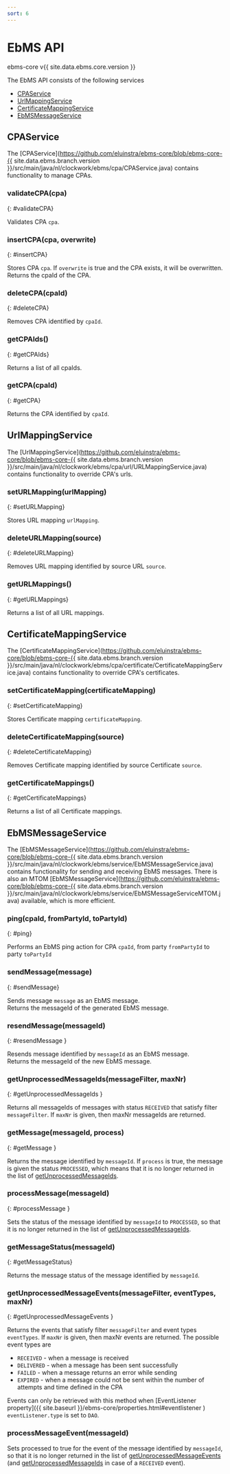 ```yaml
---
sort: 6
---
```


# EbMS API

ebms-core v{{ site.data.ebms.core.version }}

The EbMS API consists of the following services

- [CPAService](#cpaservice)
- [UrlMappingService](#urlmappingservice)
- [CertificateMappingService](#certificatemappingservice)
- [EbMSMessageService](#ebmsmessageservice)

## CPAService

The [CPAService](https://github.com/eluinstra/ebms-core/blob/ebms-core-{{ site.data.ebms.branch.version }}/src/main/java/nl/clockwork/ebms/cpa/CPAService.java) contains functionality to manage CPAs.

### validateCPA(cpa)
{: #validateCPA}

Validates CPA `cpa`.

### insertCPA(cpa, overwrite)
{: #insertCPA}

Stores CPA `cpa`. If `overwrite` is true and the CPA exists, it will be overwritten.  
Returns the cpaId of the CPA.

### deleteCPA(cpaId)
{: #deleteCPA}

Removes CPA identified by `cpaId`.

### getCPAIds()
{: #getCPAIds}

Returns a list of all cpaIds.

### getCPA(cpaId)
{: #getCPA}

Returns the CPA identified by `cpaId`.

## UrlMappingService

The [UrlMappingService](https://github.com/eluinstra/ebms-core/blob/ebms-core-{{ site.data.ebms.branch.version }}/src/main/java/nl/clockwork/ebms/cpa/url/URLMappingService.java) contains functionality to override CPA's urls.

### setURLMapping(urlMapping)
{: #setURLMapping}

Stores URL mapping `urlMapping`.

### deleteURLMapping(source)
{: #deleteURLMapping}

Removes URL mapping identified by source URL `source`.

### getURLMappings()
{: #getURLMappings}

Returns a list of all URL mappings.

## CertificateMappingService

The [CertificateMappingService](https://github.com/eluinstra/ebms-core/blob/ebms-core-{{ site.data.ebms.branch.version }}/src/main/java/nl/clockwork/ebms/cpa/certificate/CertificateMappingService.java) contains functionality to override CPA's certificates.

### setCertificateMapping(certificateMapping)
{: #setCertificateMapping}

Stores Certificate mapping `certificateMapping`.

### deleteCertificateMapping(source)
{: #deleteCertificateMapping}

Removes Certificate mapping identified by source Certificate `source`.

### getCertificateMappings()
{: #getCertificateMappings}

Returns a list of all Certificate mappings.

## EbMSMessageService

The [EbMSMessageService](https://github.com/eluinstra/ebms-core/blob/ebms-core-{{ site.data.ebms.branch.version }}/src/main/java/nl/clockwork/ebms/service/EbMSMessageService.java) contains functionality for sending and receiving EbMS messages. There is also an MTOM [EbMSMessageService](https://github.com/eluinstra/ebms-core/blob/ebms-core-{{ site.data.ebms.branch.version }}/src/main/java/nl/clockwork/ebms/service/EbMSMessageServiceMTOM.java) available, which is more efficient.

### ping(cpaId, fromPartyId, toPartyId)
{: #ping}

Performs an EbMS ping action for CPA `cpaId`, from party `fromPartyId` to party `toPartyId`

### sendMessage(message)
{: #sendMessage}

Sends message `message` as an EbMS message.  
Returns the messageId of the generated EbMS message.

### resendMessage(messageId)
{: #resendMessage }

Resends message identified by `messageId` as an EbMS message.  
Returns the messageId of the new EbMS message.

### getUnprocessedMessageIds(messageFilter, maxNr)
{: #getUnprocessedMessageIds }

Returns all messageIds of messages with status `RECEIVED` that satisfy filter `messageFilter`. If `maxNr` is given, then maxNr messageIds are returned.

### getMessage(messageId, process)
{: #getMessage }

Returns the message identified by `messageId`. If `process` is true, the message is given the status `PROCESSED`, which means that it is no longer returned in the list of [getUnprocessedMessageIds](#getUnprocessedMessageIds).

### processMessage(messageId)
{: #processMessage }

Sets the status of the message identified by `messageId` to `PROCESSED`, so that it is no longer returned in the list of [getUnprocessedMessageIds](#getUnprocessedMessageIds).

### getMessageStatus(messageId)
{: #getMessageStatus}

Returns the message status of the message identified by `messageId`.

### getUnprocessedMessageEvents(messageFilter, eventTypes, maxNr)
{: #getUnprocessedMessageEvents }

Returns the events that satisfy filter `messageFilter` and event types `eventTypes`. If `maxNr` is given, then maxNr events are returned. The possible event types are

- `RECEIVED` - when a message is received
- `DELIVERED` - when a message has been sent successfully
- `FAILED` - when a message returns an error while sending
- `EXPIRED` - when a message could not be sent within the number of attempts and time defined in the CPA

Events can only be retrieved with this method when [EventListener property]({{ site.baseurl }}/ebms-core/properties.html#eventlistener ) `eventListener.type` is set to `DAO`.

### processMessageEvent(messageId)

Sets processed to true for the event of the message identified by `messageId`, so that it is no longer returned in the list of [getUnprocessedMessageEvents](#getUnprocessedMessageEvents) (and [getUnprocessedMessageIds](#getUnprocessedMessageIds) in case of a `RECEIVED` event).
